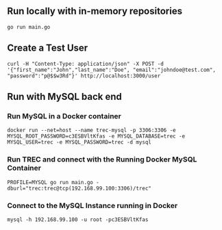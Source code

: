 ## Run locally with in-memory repositories

`go run main.go` 

## Create a Test User
`curl -H "Content-Type: application/json" -X POST -d '{"first_name":"John","last_name":"Doe", "email":"johndoe@test.com", "password":"p@$$w3Rd"}' http://localhost:3000/user`

## Run with MySQL back end 

### Run MySQL in a Docker container
`docker run --net=host --name trec-mysql -p 3306:3306 -e MYSQL_ROOT_PASSWORD=c3ESBVltKfas -e MYSQL_DATABASE=trec -e MYSQL_USER=trec -e MYSQL_PASSWORD=trec -d mysql`


### Run TREC and connect with the Running Docker MySQL Container
`PROFILE=MYSQL go run main.go -dburl="trec:trec@tcp(192.168.99.100:3306)/trec"` 

### Connect to the MySQL Instance running in Docker
`mysql -h 192.168.99.100 -u root -pc3ESBVltKfas`
